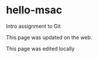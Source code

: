 # hello-msac
Intro assignment to Git

This page was updated on the web.

This page was edited locally